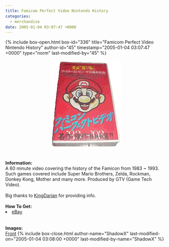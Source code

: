 ```yaml
---
title: Famicom Perfect Video Nintendo History
categories:
  - merchandise
date: 2005-01-04 03:07:47 +0000
---
```

{% include box-open.html box-id="336" title="Famicom Perfect Video Nintendo History" author-id="45" timestamp="2005-01-04 03:07:47 +0000" type="norm" last-modified-by="45" %}
	<center>
	<img src="/merchandise/images/fpvnh_title.png" border="0" alt="Famicom Perfect Video Nintendo History" />
	</center>
	<br /><br />
	<b>Information:</b>
	<br />
	A 60 minute video covering the history of the Famicon from 1983 ~ 1993. Such games 
	covered include Super Mario Brothers, Zelda, Rockman, Donkey Kong, Mother and many more. 
	Produced by GTV (Game Tech Video).
	<br /><br />
	Big thanks to <a href="mailto:kingdarian@aol.com">KingDarian</a> for providing info.
	<br /><br />
	<b>How To Get:</b>
	<br />
	<li><a href="http://www.ebay.com">eBay</a></li>
	<br /><br />
	<b>Images:</b>
	<br />
	<a href="/merchandise/images/fpvnh_front.jpg">Front</a>
{% include box-close.html author-name="ShadowX" last-modified-on="2005-01-04 03:08:00 +0000" last-modified-by-name="ShadowX" %}
